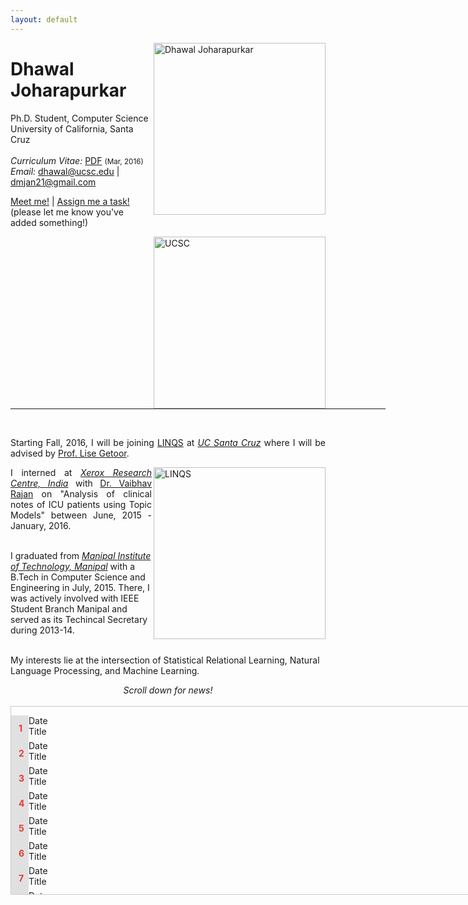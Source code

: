 ```yaml
---
layout: default
---
```


<!-- {% include image.html url="/images/me2.jpeg" caption="Dhawal Joharapurkar" width=275 align="right" %} -->

<a href="/images/me2.jpeg" target="_blank"><img src="images/me2.jpeg" alt="Dhawal Joharapurkar" style="width:275px;" align="right"></a>

# Dhawal Joharapurkar
Ph.D. Student, Computer Science <br>
University of California, Santa Cruz <br><br>
<em>Curriculum Vitae: </em><a href="/files/CV_new.pdf" target="_blank">PDF</a>  <small>(Mar, 2016)</small> <br>
<em>Email: </em><a href="mailto:dhawal@ucsc.edu">dhawal@ucsc.edu</a> | <a href="mailto:dmjan21@gmail.com">dmjan21@gmail.com</a> <br>
<p><a href="http://doodle.com/dhawaljoh" target="_blank">Meet me!</a> | <a href="http://flask.io/yoUm1" target="_blank">Assign me a task!</a> (please let me know you've added something!)</p>
<a href="http://www.ucsc.edu/" target="_blank"><img src="images/ucsc.png" alt="UCSC" style="width:275px;" align="right"></a>
<hr width="600px">

<br>


<p align="justify" style="max-width:600px">
Starting Fall, 2016, I will be joining <a href="https://linqs.soe.ucsc.edu/" target="_blank">LINQS</a> at <em><a class="tosu" href="http://www.ucsc.edu/" target="_blank">UC Santa Cruz</a></em> where I will be advised by <a href="https://getoor.soe.ucsc.edu/" target="_blank">Prof. Lise Getoor</a>. <br></p>

<a href="https://linqs.soe.ucsc.edu/" target="_blank"><img src="images/linqs.png" alt="LINQS" style="width:275px;" align="right"></a>

<p align="justify" style="max-width:600px">
I interned at <em><a class="tosu" href="http://xrci.xerox.com/" target="_blank">Xerox Research Centre, India</a></em> with <a href="https://sites.google.com/site/vaibhavrajan/" target="_blank">Dr. Vaibhav Rajan</a> on "Analysis of clinical notes of ICU patients using Topic Models" between June, 2015 - January, 2016.<br><br>

I graduated from <em><a class="tosu" href="http://www.manipal.edu" target="_blank">Manipal Institute of Technology, Manipal</a></em> with a B.Tech in Computer Science and Engineering in July, 2015. There, I was actively involved with IEEE Student Branch Manipal and served as its Techincal Secretary during 2013-14.<br><br>

My interests lie at the intersection of Statistical Relational Learning, Natural Language Processing, and Machine Learning.
</p>


<center> <em><a class="tosu"> Scroll down for news! </a></em></center>

<style>
ol {
    counter-reset:li;
    margin-left:0;
    padding-left:0;
}

ol > li {
    position:relative;
    margin:0 0 6px 2em;
    list-style:none;
}

ol > li:before {
    content:counter(li);
    counter-increment:li;
    /* Position and style the number */
    position:absolute;
    top:0;
    left:-2em;
    width:2em;
    -moz-box-sizing:border-box;
    -webkit-box-sizing:border-box;
    box-sizing:border-box;

    margin-right:20px;
    padding:12px;
    color:#e53935;
    background:#e0e0e0;
    font-weight:bold;
    text-align:center;

}

.artist {
display: block;}

.title {
display: block;}

</style>
<br>
<div style="height:300px;width:900px; ;border:1px solid #ccc;overflow:auto;">
  <ol class="list">
    <li style="width:100%;">
      <span class="artist">Date</span>
      <span class="title">Title</span></li>
    <li style="width:100%;">
      <span class="artist">Date</span>
      <span class="title">Title</span></li>
    <li style="width:100%;">
      <span class="artist">Date</span>
      <span class="title">Title</span></li>
    <li style="width:100%;">
      <span class="artist">Date</span>
      <span class="title">Title</span></li>
    <li style="width:100%;">
      <span class="artist">Date</span>
      <span class="title">Title</span></li>
    <li style="width:100%;">
      <span class="artist">Date</span>
      <span class="title">Title</span></li>
    <li style="width:100%;">
      <span class="artist">Date</span>
      <span class="title">Title</span></li>
    <li style="width:100%;">
      <span class="artist">Date</span>
      <span class="title">Title</span></li>
    <li style="width:100%;">
      <span class="artist">Date</span>
      <span class="title">Title</span></li>
    <li style="width:100%;">
      <span class="artist">Date</span>
      <span class="title">Title</span></li>
    <li style="width:100%;">
      <span class="artist">Date</span>
      <span class="title">Title</span></li>
    <li style="width:100%;">
      <span class="artist">Date</span>
      <span class="title">Title</span></li>
  </ol>
</div>
